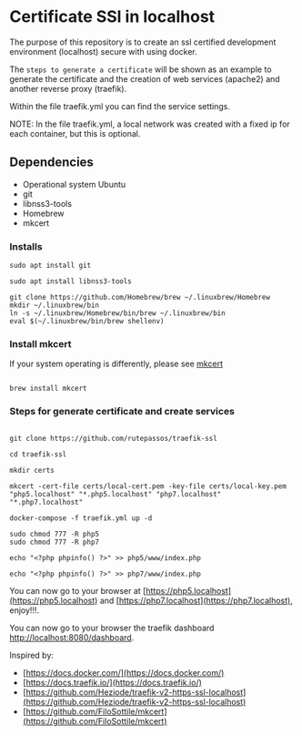# Certificate SSl in localhost

The purpose of this repository is to create an ssl certified development environment (localhost)
secure with using docker.

The `steps to generate a certificate` will be shown as an example to generate
the certificate and the creation of web services (apache2) and another reverse proxy (traefik).

Within the file traefik.yml you can find the service settings.

NOTE: In the file traefik.yml, a local network was created with a fixed ip for each container, but this is optional.

## Dependencies

- Operational system Ubuntu
- git
- libnss3-tools
- Homebrew
- mkcert

### Installs

```
sudo apt install git

sudo apt install libnss3-tools

git clone https://github.com/Homebrew/brew ~/.linuxbrew/Homebrew
mkdir ~/.linuxbrew/bin
ln -s ~/.linuxbrew/Homebrew/bin/brew ~/.linuxbrew/bin
eval $(~/.linuxbrew/bin/brew shellenv)

```

### Install mkcert

If your system operating is differently, please see [mkcert](https://github.com/FiloSottile/mkcert)

```

brew install mkcert

```

### Steps for generate certificate and create services

```

git clone https://github.com/rutepassos/traefik-ssl

cd traefik-ssl

mkdir certs

mkcert -cert-file certs/local-cert.pem -key-file certs/local-key.pem "php5.localhost" "*.php5.localhost" "php7.localhost" "*.php7.localhost"

docker-compose -f traefik.yml up -d

sudo chmod 777 -R php5
sudo chmod 777 -R php7

echo "<?php phpinfo() ?>" >> php5/www/index.php

echo "<?php phpinfo() ?>" >> php7/www/index.php

```

You can now go to your browser at [https://php5.localhost](https://php5.localhost) and [https://php7.localhost](https://php7.localhost), enjoy!!!.

You can now go to your browser the traefik dashboard [http://localhost:8080/dashboard](http://localhost:8080/dashboard).

Inspired by:

- [https://docs.docker.com/](https://docs.docker.com/)
- [https://docs.traefik.io/](https://docs.traefik.io/)
- [https://github.com/Heziode/traefik-v2-https-ssl-localhost](https://github.com/Heziode/traefik-v2-https-ssl-localhost)
- [https://github.com/FiloSottile/mkcert](https://github.com/FiloSottile/mkcert)
